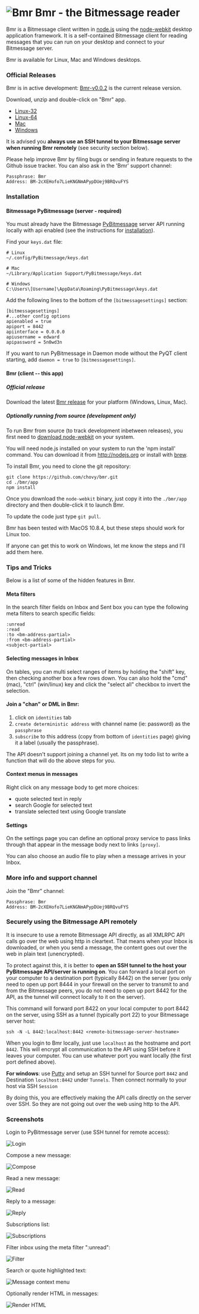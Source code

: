 ![Bmr](/app/img/logo.png) Bmr - the Bitmessage reader
===

Bmr is a Bitmessage client written in [node.js](http://nodejs.org) using the [node-webkit](https://github.com/rogerwang/node-webkit/) desktop application framework. It is a self-contained Bitmessage client for reading messages that you can run on your desktop and connect to your Bitmessage server.

Bmr is available for Linux, Mac and Windows desktops.

### Official Releases

Bmr is in active development: [Bmr-v0.0.2](https://github.com/chovy/bmr/releases/tag/0.0.2) is the current release version.

Download, unzip and double-click on "Bmr" app.

* [Linux-32](https://github.com/chovy/bmr/releases/download/0.0.2/Bmr-v0.0.2-linux32.tgz)
* [Linux-64](https://github.com/chovy/bmr/releases/download/0.0.2/Bmr-v0.0.2-linux64.tgz)
* [Mac](https://github.com/chovy/bmr/releases/download/0.0.2/Bmr-v0.0.2-mac.zip)
* [Windows](https://github.com/chovy/bmr/releases/download/0.0.2/Bmr-v0.0.2-win.zip)

It is advised you **always use an SSH tunnel to your Bitmessage server when running Bmr remotely** (see security section below).

Please help improve Bmr by filing bugs or sending in feature requests to the Github issue tracker. You can also ask in the 'Bmr' support channel:

    Passphrase: Bmr
    Address: BM-2cXEHofo7LieKNGNmAPypDUej9BRQvuFYS

### Installation

#### Bitmessage PyBitmessage (server - required)

You must already have the Bitmessage [PyBitmessage](https://github.com/Bitmessage/PyBitmessage) server API running locally with api enabled (see the instructions for [installation](https://bitmessage.org/wiki/Compiling_instructions)).

Find your `keys.dat` file:

    # Linux
    ~/.config/PyBitmessage/keys.dat

    # Mac
    ~/Library/Application Support/PyBitmessage/keys.dat

    # Windows
    C:\Users\[Username]\AppData\Roaming\PyBitmessage\keys.dat

Add the following lines to the bottom of the `[bitmessagesettings]` section:

    [bitmessagesettings]
    #...other config options
    apienabled = true
    apiport = 8442
    apiinterface = 0.0.0.0
    apiusername = edward
    apipassword = 5n0wd3n

If you want to run PyBitmessage in Daemon mode without the PyQT client starting, add `daemon = true` to `[bitmessagesettings]`.

#### Bmr (client -- this app)

##### Official release

Download the latest [Bmr release](https://github.com/chovy/bmr/releases) for your platform (Windows, Linux, Mac).

##### Optionally running from source (development only)

To run Bmr from source (to track development inbetween releases), you first need to [download node-webkit](https://github.com/rogerwang/node-webkit#downloads) on your system.

You will need node.js installed on your system to run the 'npm install' command. You can download it from http://nodejs.org or install with [brew](http://brew.sh).

To install Bmr, you need to clone the git repository:

    git clone https://github.com/chovy/bmr.git
    cd ./bmr/app
    npm install

Once you download the `node-webkit` binary, just copy it into the `./bmr/app` directory and then double-click it to launch Bmr.

To update the code just type `git pull`.

Bmr has been tested with MacOS 10.8.4, but these steps should work for Linux too.

If anyone can get this to work on Windows, let me know the steps and I'll add them here.

### Tips and Tricks

Below is a list of some of the hidden features in Bmr.

#### Meta filters

In the search filter fields on Inbox and Sent box you can type the following meta filters to search specific fields:

    :unread
    :read
    :to <bm-address-partial>
    :from <bm-address-partial>
    <subject-partial>

#### Selecting messages in Inbox

On tables, you can multi select ranges of items by holding the "shift" key, then checking another box a few rows down.
You can also hold the "cmd" (mac), "ctrl" (win/linux) key and click the "select all" checkbox to invert the selection.

#### Join a "chan" or DML in Bmr:

 1. click on `identities` tab
 2. `create deterministic address` with channel name (ie: password) as the `passphrase`
 3. `subscribe` to this address (copy from bottom of `identities` page) giving it a label (usually the passphrase).

The API doesn't support joining a channel yet. Its on my todo list to write a function that will do the above steps for you.

#### Context menus in messages

Right click on any message body to get more choices:

* quote selected text in reply
* search Google for selected text
* translate selected text using Google translate

#### Settings

On the settings page you can define an optional proxy service to pass links through that appear in the message body next to links `[proxy]`.

You can also choose an audio file to play when a message arrives in your Inbox.

### More info and support channel

Join the "Bmr" channel:

    Passphrase: Bmr
    Address: BM-2cXEHofo7LieKNGNmAPypDUej9BRQvuFYS


### Securely using the Bitmessage API remotely

It is insecure to use a remote Bitmessage API directly, as all XMLRPC API calls go over the web using http in cleartext.
That means when your Inbox is downloaded, or when you send a message, the content goes out over the web in plain text (unencrypted).

To protect against this, it is better to **open an SSH tunnel to the host your PyBitmessage API/server is running on**. You can forward a local port on your computer to a destination port (typically 8442) on the server (you only need to open up port 8444 in your firewall on the server to transmit to and from the Bitmessage peers, you do not need to open up port 8442 for the API, as the tunnel will connect locally to it on the server).

 This command will forward port 8422 on your local computer to port 8442 on the server, using SSH as a tunnel (typically port 22) to your Bitmessage server host:

    ssh -N -L 8442:localhost:8442 <remote-bitmessage-server-hostname>

When you login to Bmr locally, just use `localhost` as the hostname and port `8442`. This will encrypt all communication to the API using SSH before it leaves your computer. You can use whatever port you want locally (the first port defined above).

**For windows**: use [Putty](http://www.chiark.greenend.org.uk/~sgtatham/putty/download.html) and setup an SSH tunnel for Source port `8442` and Destination `localhost:8442` under `Tunnels`. Then connect normally to your host via SSH `Session`

By doing this, you are effectively making the API calls directly on the server over SSH. So they are not going out over the web using http to the API.

### Screenshots

Login to PyBitmessage server (use SSH tunnel for remote access):

![Login](/screenshots/login.png)

Compose a new message:

![Compose](/screenshots/compose.png)

Read a new message:

![Read](/screenshots/read-message.png)

Reply to a message:

![Reply](/screenshots/reply.png)

Subscriptions list:

![Subscriptions](/screenshots/subscriptions.png)

Filter inbox using the meta filter ":unread":

![Filter](/screenshots/filter-unread.png)

Search or quote highlighted text:

![Message context menu](/screenshots/message-contextmenu.png)

Optionally render HTML in messages:

![Render HTML](/screenshots/render-html.png)